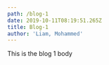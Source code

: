 ```yaml
---
path: /blog-1
date: 2019-10-11T08:19:51.265Z
title: Blog-1
author: 'Liam, Mohammed'
---
```

This is the blog 1 body
